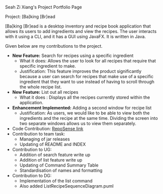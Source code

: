Seah Zi Xiang's Project Portfolio Page

Project: [Ba]king [Br]ead

[Ba]king [Br]ead is a desktop inventory and recipe book application that allows its users to add ingredients and view the 
recipes. The user interacts with it using a CLI, and it has a GUI using JavaFX. It is written in Java.

Given below are my contributions to the project.

- **New Feature:** Search for recipes using a specific ingredient
  - What it does: Allows the user to look for all recipes that require that specific ingredient to make.
  - Justification: This feature improves the product significantly because a user can search for recipes that make use of a 
  specific ingredient that they want to use instead of having to scroll through the whole recipe list.
- **New Feature:** List out all recipes
  - What it does : Displays all the recipes currently stored within the application.
- **Enhancement Implemented:** Adding a second window for recipe list
  - Justification: As users, we would like to be able to view both the ingredients and the recipe at the same time. Dividing 
    the screen into two separate windows allows us to view them separately.
- Code Contribution: [RepoSense link](https://nus-cs2103-ay2324s1.github.io/tp-dashboard/?search=prawnzyy&breakdown=false&sort=groupTitle%20dsc&sortWithin=title&since=2023-09-22&timeframe=commit&mergegroup=&groupSelect=groupByRepos)
- Contribution to team task:
  - Managing of jar releases
  - Updating of README and INDEX
- Contribution to UG:
  - Addition of search feature write up
  - Addition of list feature write up
  - Updating of Command Summary Table
  - Standardisation of names and formatting
- Contribution to DG:
  - Implementation of the list command
  - Also added ListRecipeSequenceDiagram.puml
